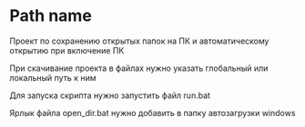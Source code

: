 
# Path name

Проект по сохранению открытых папок на ПК и автоматическому открытию при включение ПК
 
При скачивание проекта в файлах нужно указать глобальный или локальный путь к ним

Для запуска скрипта нужно запустить файл run.bat

Ярлык файла open_dir.bat нужно добавить в папку автозагрузки windows
